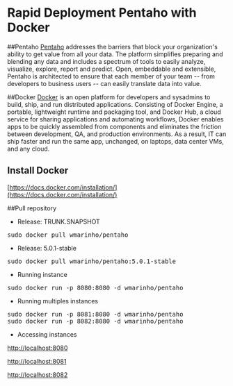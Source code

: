 Rapid Deployment Pentaho with Docker 
=====================

##Pentaho
[Pentaho](http://www.pentaho.com/) addresses the barriers that block your organization's ability to get value from all your data.  The platform simplifies preparing and blending any data and includes a spectrum of tools to easily analyze, visualize, explore, report and predict. Open, embeddable and extensible, Pentaho is architected to ensure that each member of your team -- from developers to business users -- can easily translate data into value. 

##Docker
[Docker](http://www.docker.com/) is an open platform for developers and sysadmins to build, ship, and run distributed applications. Consisting of Docker Engine, a portable, lightweight runtime and packaging tool, and Docker Hub, a cloud service for sharing applications and automating workflows, Docker enables apps to be quickly assembled from components and eliminates the friction between development, QA, and production environments. As a result, IT can ship faster and run the same app, unchanged, on laptops, data center VMs, and any cloud.

## Install Docker

[https://docs.docker.com/installation/](https://docs.docker.com/installation/)

##Pull repository
* Release: TRUNK.SNAPSHOT

<pre>
sudo docker pull wmarinho/pentaho
</pre>

* Release: 5.0.1-stable

<pre>
sudo docker pull wmarinho/pentaho:5.0.1-stable
</pre>

* Running instance

<pre>
sudo docker run -p 8080:8080 -d wmarinho/pentaho
</pre>


* Running multiples instances

<pre>
sudo docker run -p 8081:8080 -d wmarinho/pentaho
sudo docker run -p 8082:8080 -d wmarinho/pentaho
</pre>

* Accessing instances

[http://localhost:8080](http://localhost:8080)

[http://localhost:8081](http://localhost:8081)

[http://localhost:8082](http://localhost:8082)
